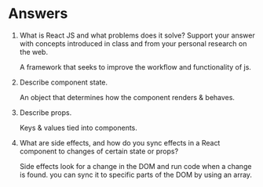 # Answers

1. What is React JS and what problems does it solve? Support your answer with concepts introduced in class and from your personal research on the web.

    A framework that seeks to improve the workflow and functionality of js.

1. Describe component state.

    An object that determines how the component renders & behaves.

1. Describe props.

    Keys & values tied into components.

2. What are side effects, and how do you sync effects in a React component to changes of certain state or props?

    Side effects look for a change in the DOM and run code when a change is found.
    you can sync it to specific parts of the DOM by using an array.
